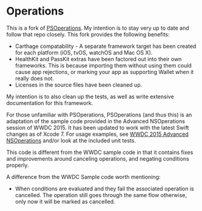 # Operations

This is a fork of [PSOperations](https://github.com/pluralsight/PSOperations). My intention is to stay very up to date and follow that repo closely. This fork provides the following benefits:
* Carthage compatability - A separate framework target has been created for each platform (iOS, tvOS, watchOS and Mac OS X).
* HealthKit and PassKit extras have been factored out into their own frameworks. This is because importing them without using them could cause app rejections, or marking your app as supporting Wallet when it really does not.
* Licenses in the source files have been cleaned up.

My intention is to also clean up the tests, as well as write extensive documentation for this framework.

For those unfamiliar with PSOperations, PSOperations (and thus this) is an adaptation of the sample code provided in the Advanced NSOperations session of WWDC 2015. It has been updated to work with the latest Swift changes as of Xcode 7. For usage examples, see [WWDC 2015 Advanced NSOperations](https://developer.apple.com/videos/wwdc/2015/?id=226) and/or look at the included unit tests.

This code is different from the WWDC sample code in that it contains fixes and improvements around canceling operations, and negating conditions properly.

A difference from the WWDC Sample code worth mentioning:
* When conditions are evaluated and they fail the associated operation is cancelled. The operation still goes through the same flow otherwise, only now it will be marked as cancelled.
